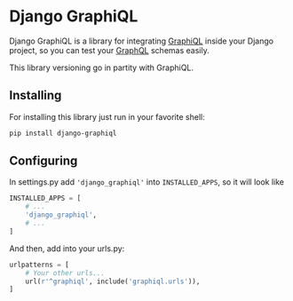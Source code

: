 # Django GraphiQL

Django GraphiQL is a library for integrating [GraphiQL](https://github.com/graphql/graphiql) inside your Django project, so you can test your [GraphQL](https://github.com/graphql-python/graphql-core) schemas easily.

This library versioning go in partity with GraphiQL.

## Installing

For installing this library just run in your favorite shell:

```bash
pip install django-graphiql
```

## Configuring

In settings.py add `'django_graphiql'` into `INSTALLED_APPS`, so it will look like

```python
INSTALLED_APPS = [
    # ...
    'django_graphiql',
    # ...
]
```

And then, add into your urls.py:

```python
urlpatterns = [
    # Your other urls...
    url(r'^graphiql', include('graphiql.urls')),
]
```
